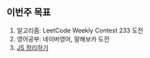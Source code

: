 ## 이번주 목표

1. 알고리즘: LeetCode Weekly Contest 233 도전
2. 영어공부: 네이버영어, 말해보카 도전
3. [JS 정리하기](https://github.com/Road-of-CODEr/we-hate-js/pull/52)
